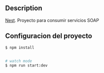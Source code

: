 ## Description

[Nest](https://github.com/nestjs/nest). Proyecto para consumir servicios SOAP

## Configuracion del proyecto

```bash
$ npm install
```
```bash

# watch mode
$ npm run start:dev

```